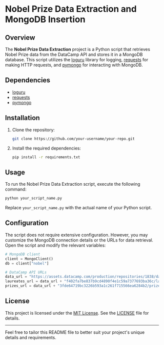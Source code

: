# Nobel Prize Data Extraction and MongoDB Insertion

## Overview

The **Nobel Prize Data Extraction** project is a Python script that retrieves Nobel Prize data from the DataCamp API and stores it in a MongoDB database. This script utilizes the [loguru](https://github.com/Delgan/loguru) library for logging, [requests](https://docs.python-requests.org/en/latest/) for making HTTP requests, and [pymongo](https://pymongo.readthedocs.io/en/stable/) for interacting with MongoDB.

## Dependencies

- [loguru](https://github.com/Delgan/loguru)
- [requests](https://docs.python-requests.org/en/latest/)
- [pymongo](https://pymongo.readthedocs.io/en/stable/)

## Installation

1. Clone the repository:

    ```bash
    git clone https://github.com/your-username/your-repo.git
    ```

2. Install the required dependencies:

    ```bash
    pip install -r requirements.txt
    ```

## Usage

To run the Nobel Prize Data Extraction script, execute the following command:

```bash
python your_script_name.py
```

Replace `your_script_name.py` with the actual name of your Python script.

## Configuration

The script does not require extensive configuration. However, you may customize the MongoDB connection details or the URLs for data retrieval. Open the script and modify the relevant variables:

```python
# MongoDB client
client = MongoClient()
db = client["nobel"]

# DataCamp API URLs
data_url = "https://assets.datacamp.com/production/repositories/1838/datasets/"
laureates_url = data_url + "f402fa7be837b9cd4890f4e1c59a7377693ba36c/laureates.json"
prizes_url = data_url + "3fde64719bc3226b593a1c261f715566ea6284b2/prizes.json"
```

## License

This project is licensed under the [MIT License](LICENSE). See the [LICENSE](LICENSE) file for details.

---

Feel free to tailor this README file to better suit your project's unique details and requirements.